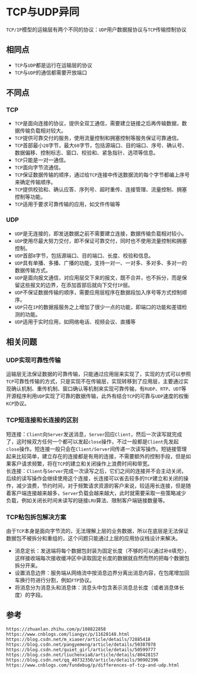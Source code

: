 # TCP与UDP异同
`TCP/IP`模型的运输层有两个不同的协议：`UDP`用户数据报协议与`TCP`传输控制协议

## 相同点
* `TCP`与`UDP`都是运行在运输层的协议
* `TCP`与`UDP`的通信都需要开放端口

## 不同点

### TCP
* `TCP`是面向连接的协议，提供全双工通信，需要建立链接之后再传输数据，数据传输负载相对较大。
* `TCP`提供可靠交付的服务，使用流量控制和拥塞控制等服务保证可靠通信。
* `TCP`首部最小`20`字节，最大`60`字节，包括源端口、目的端口、序号、确认号、数据偏移、控制标志、窗口、校验和、紧急指针、选项等信息。
* `TCP`只能是一对一通信。
* `TCP`面向字节流通信。
* `TCP`保证数据传输的顺序，通过给`TCP`连接中传送数据流的每个字节都编上序号来确定传输顺序。
* `TCP`提供校验和、确认应答、序列号、超时重传、连接管理、流量控制、拥塞控制等功能。
* `TCP`适用于要求可靠传输的应用，如文件传输等


### UDP
* `UDP`是无连接的，即发送数据之前不需要建立连接，数据传输负载相对较小。
* `UDP`使用尽最大努力交付，即不保证可靠交付，同时也不使用流量控制和拥塞控制。
* `UDP`首部`8`字节，包括源端口、目的端口、长度、校验和信息。
* `UDP`具有单播、多播、广播的功能，支持一对一、一对多、多对多、多对一的数据传输方式。
* `UDP`是面向报文通信，对应用层交下来的报文，既不合并，也不拆分，而是保留这些报文的边界，在添加首部后就向下交付`IP`层。
* `UDP`不保证数据传输的顺序，需要应用层程序在数据段加入序号等方式控制顺序。
* `UDP`只在`IP`的数据报服务之上增加了很少一点的功能，即端口的功能和差错检测的功能。
* `UDP`适用于实时应用，如网络电话、视频会议、直播等

## 相关问题

### UDP实现可靠性传输
运输层无法保证数据的可靠传输，只能通过应用层来实现了，实现的方式可以参照`TCP`可靠性传输的方式，只是实现不在传输层，实现转移到了应用层，主要通过实现确认机制、重传机制、窗口确认等机制来实现可靠传输，有`RUDP`、`RTP`、`UDT`等开源程序利用`UDP`实现了可靠的数据传输，此外有结合`TCP`的可靠与`UDP`速度的权衡`KCP`协议。

### TCP短连接和长连接的区别
短连接：`Client`向`Server`发送消息，`Server`回应`Client`，然后一次读写就完成了，这时候双方任何一个都可以发起`close`操作，不过一般都是`Client`先发起`close`操作。短连接一般只会在`Client/Server`间传递一次读写操作。短链接管理起来比较简单，建立存在的连接都是有用的连接，不需要额外的控制手段，但是如果客户请求频繁，将在`TCP`的建立和关闭操作上浪费时间和带宽。  
长连接：`Client`与`Server`完成一次读写之后，它们之间的连接并不会主动关闭，后续的读写操作会继续使用这个连接，长连接可以省去较多的`TCP`建立和关闭的操作，减少浪费，节约时间，对于频繁请求资源的客户来说，较适用长连接，但是随着客户端连接越来越多，`Server`负载会越来越大，此时就需要采取一些策略减少负载，例如关闭长时间未读写的链接`LRU`算法、限制客户端链接数量等。

### TCP粘包拆包解决方案
由于`TCP`本身是面向字节流的，无法理解上层的业务数据，所以在底层是无法保证数据包不被拆分和重组的，这个问题只能通过上层的应用协议栈设计来解决。
* 消息定长：发送端将每个数据包封装为固定长度（不够的可以通过补`0`填充），这样接收端每次接收缓冲区中读取固定长度的数据就自然而然的把每个数据包拆分开来。
* 设置消息边界：服务端从网络流中按消息边界分离出消息内容，在包尾增加回车换行符进行分割，例如`FTP`协议。
* 将消息分为消息头和消息体：消息头中包含表示消息总长度（或者消息体长度）的字段。

## 参考

```
https://zhuanlan.zhihu.com/p/108822858
https://www.cnblogs.com/liangyc/p/11628148.html
https://blog.csdn.net/m_xiaoer/article/details/72885418
https://blog.csdn.net/pangyemeng/article/details/50387078
https://blog.csdn.net/quiet_girl/article/details/50599777
https://blog.csdn.net/liuchenxia8/article/details/80428157
https://blog.csdn.net/qq_40732350/article/details/90902396
https://www.cnblogs.com/fundebug/p/differences-of-tcp-and-udp.html
```
